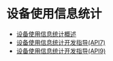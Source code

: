 # 设备使用信息统计

- [设备使用信息统计概述](device-usage-statistics-overview.md)
- [设备使用信息统计开发指导(API7)](device-usage-statistics-dev-guide.md)
- [设备使用信息统计开发指导(API9)](device-usage-statistics-use-guide.md)